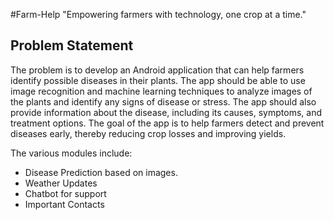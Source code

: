 #Farm-Help
"Empowering farmers with technology, one crop at a time."
## Problem Statement
The problem is to develop an Android application that can help farmers identify possible diseases in their plants. The app should be able to use image recognition and machine learning techniques to analyze images of the plants and identify any signs of disease or stress. The app should also provide information about the disease, including its causes, symptoms, and treatment options. The goal of the app is to help farmers detect and prevent diseases early, thereby reducing crop losses and improving yields.


The various modules include:
- Disease Prediction based on images.
- Weather Updates
- Chatbot for support
- Important Contacts